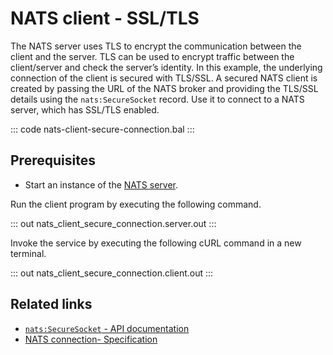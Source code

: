 # NATS client - SSL/TLS

The NATS server uses TLS to encrypt the communication between the client and the server. TLS can be used to encrypt traffic between the client/server and check the server’s identity. In this example, the underlying connection of the client is secured with TLS/SSL. A secured NATS client is created by passing the URL of the NATS broker and providing the TLS/SSL details using the `nats:SecureSocket` record. Use it to connect to a NATS server, which has SSL/TLS enabled.

::: code nats-client-secure-connection.bal :::

## Prerequisites
- Start an instance of the [NATS server](https://docs.nats.io/nats-concepts/what-is-nats/walkthrough_setup).

Run the client program by executing the following command.

::: out nats_client_secure_connection.server.out :::

Invoke the service by executing the following cURL command in a new terminal.

::: out nats_client_secure_connection.client.out :::

## Related links
- [`nats:SecureSocket` - API documentation](https://lib.ballerina.io/ballerinax/nats/latest/records/SecureSocket)
- [NATS connection- Specification](https://github.com/ballerina-platform/module-ballerinax-nats/blob/master/docs/spec/spec.md#2-connection)
